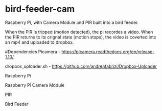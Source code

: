 # bird-feeder-cam
Raspberry Pi, with Camera Module and PIR built into a bird feeder.

When the PIR is tripped (motion detected), the pi recordes a video. When the PIR returns to its orignal state (motion stops), the video is coverted into an mp4 and uploaded to dropbox.

#Dependencies
Picamera - https://picamera.readthedocs.org/en/release-1.10/

dropbox_uploader.sh - https://github.com/andreafabrizi/Dropbox-Uploader

Raspberry Pi

Raspberry Pi Camera Module

PIR

Bird Feeder
